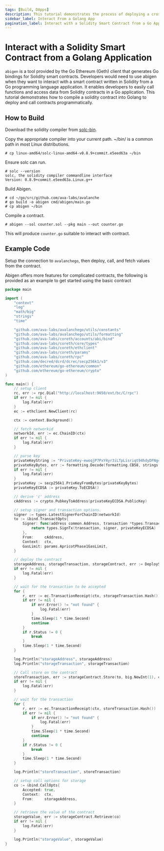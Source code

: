 ```yaml
---
tags: [Build, DApps]
description: This tutorial demonstrates the process of deploying a cross-chain bridge between two EVM chains. Build at your own risk.
sidebar_label: Interact From a Golang App
pagination_label: Interact with a Solidity Smart Contract from a Go Application
---
```

# Interact with a Solidity Smart Contract from a Golang Application

`abigen` is a tool provided by the Go Ethereum (Geth) client that generates Go bindings for 
Solidity smart contracts. Developers would need to use abigen when they want to interact with a 
smart contract written in Solidity from a Go programming language application. It enables developers
to easily call functions and access data from Solidity contracts in a Go application. This tutorial 
demonstrates how to compile a solidity contract into Golang to deploy and call contracts 
programmatically.

## How to Build

Download the solidity compiler from [solc-bin](https://github.com/ethereum/solc-bin).

Copy the appropriate compiler into your current path. ~/bin/ is a common path in most Linux distributions.

```shell
# cp linux-amd64/solc-linux-amd64-v0.8.9+commit.e5eed63a ~/bin
```

Ensure solc can run.

```shell
# solc --version
solc, the solidity compiler commandline interface
Version: 0.8.9+commit.e5eed63a.Linux.g++
```

Build Abigen.

```shell
# cd ~/go/src/github.com/ava-labs/avalanche
# go build -o abigen cmd/abigen/main.go
# cp abigen ~/bin
```

Compile a contract.

```shell
# abigen --sol counter.sol --pkg main --out counter.go
```

This will produce `counter.go` suitable to interact with contract.

## Example Code

Setup the connection to `avalanchego`, then deploy, call, and fetch values from the contract.

Abigen offers more features for complicated contracts, the following is provided
as an example to get started using the basic contract

```go
package main

import (
	"context"
	"log"
	"math/big"
	"strings"
	"time"

	"github.com/ava-labs/avalanchego/utils/constants"
	"github.com/ava-labs/avalanchego/utils/formatting"
	"github.com/ava-labs/coreth/accounts/abi/bind"
	"github.com/ava-labs/coreth/core/types"
	"github.com/ava-labs/coreth/ethclient"
	"github.com/ava-labs/coreth/params"
	"github.com/ava-labs/coreth/rpc"
	"github.com/decred/dcrd/dcrec/secp256k1/v3"
	"github.com/ethereum/go-ethereum/common"
	"github.com/ethereum/go-ethereum/crypto"
)

func main() {
	// setup client
	rc, err := rpc.Dial("http://localhost:9650/ext/bc/C/rpc")
	if err != nil {
		log.Fatal(err)
	}
	ec := ethclient.NewClient(rc)

	ctx := context.Background()

	// fetch networkid
	networkId, err := ec.ChainID(ctx)
	if err != nil {
		log.Fatal(err)
	}

	// parse key
	privateKeyString := "PrivateKey-ewoqjP7PxY4yr3iLTpLisriqt94hdyDFNgchSxGGztUrTXtNN"
	privateKeyBytes, err := formatting.Decode(formatting.CB58, strings.TrimPrefix(privateKeyString, constants.SecretKeyPrefix))
	if err != nil {
		log.Fatal(err)
	}
	privateKey := secp256k1.PrivKeyFromBytes(privateKeyBytes)
	privateKeyECDSA := privateKey.ToECDSA()

	// derive 'c' address
	cAddress := crypto.PubkeyToAddress(privateKeyECDSA.PublicKey)

	// setup signer and transaction options.
	signer := types.LatestSignerForChainID(networkId)
	to := &bind.TransactOpts{
		Signer: func(address common.Address, transaction *types.Transaction) (*types.Transaction, error) {
			return types.SignTx(transaction, signer, privateKeyECDSA)
		},
		From:     cAddress,
		Context:  ctx,
		GasLimit: params.ApricotPhase1GasLimit,
	}

	// deploy the contract
	storageAddress, storageTransaction, storageContract, err := DeployStorage(to, ec)
	if err != nil {
		log.Fatal(err)
	}

	// wait for the transaction to be accepted
	for {
		r, err := ec.TransactionReceipt(ctx, storageTransaction.Hash())
		if err != nil {
			if err.Error() != "not found" {
				log.Fatal(err)
			}
			time.Sleep(1 * time.Second)
			continue
		}
		if r.Status != 0 {
			break
		}
		time.Sleep(1 * time.Second)
	}

	log.Println("storageAddress", storageAddress)
	log.Println("storageTransaction", storageTransaction)

	// Call store on the contract
	storeTransaction, err := storageContract.Store(to, big.NewInt(1), common.BytesToAddress([]byte("addr1")))
	if err != nil {
		log.Fatal(err)
	}

	// wait for the transaction
	for {
		r, err := ec.TransactionReceipt(ctx, storeTransaction.Hash())
		if err != nil {
			if err.Error() != "not found" {
				log.Fatal(err)
			}
			time.Sleep(1 * time.Second)
			continue
		}
		if r.Status != 0 {
			break
		}
		time.Sleep(1 * time.Second)
	}

	log.Println("storeTransaction", storeTransaction)

	// setup call options for storage
	co := &bind.CallOpts{
		Accepted: true,
		Context:  ctx,
		From:     storageAddress,
	}

	// retrieve the value of the contract
	storageValue, err := storageContract.Retrieve(co)
	if err != nil {
		log.Fatal(err)
	}

	log.Println("storageValue", storageValue)
}
```
